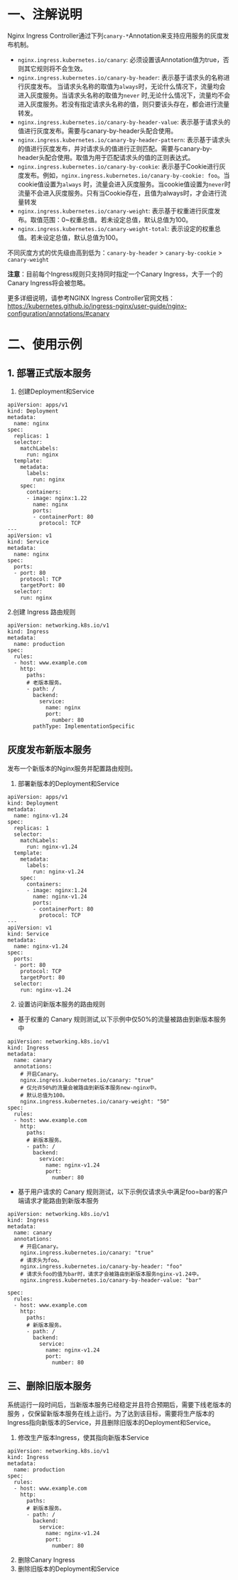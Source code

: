 # 一、注解说明

Nginx Ingress Controller通过下列`canary-*`Annotation来支持应用服务的灰度发布机制。

- `nginx.ingress.kubernetes.io/canary`: 必须设置该Annotation值为true，否则其它规则将不会生效。
- `nginx.ingress.kubernetes.io/canary-by-header`: 表示基于请求头的名称进行灰度发布。
  当请求头名称的取值为`always`时，无论什么情况下，流量均会进入灰度服务。当请求头名称的取值为`never`
  时,无论什么情况下，流量均不会进入灰度服务。若没有指定请求头名称的值，则只要该头存在，都会进行流量转发。
- `nginx.ingress.kubernetes.io/canary-by-header-value`: 表示基于请求头的值进行灰度发布。需要与canary-by-header头配合使用。
- `nginx.ingress.kubernetes.io/canary-by-header-pattern`:
  表示基于请求头的值进行灰度发布，并对请求头的值进行正则匹配。需要与canary-by-header头配合使用。取值为用于匹配请求头的值的正则表达式。
- `nginx.ingress.kubernetes.io/canary-by-cookie`:
  表示基于Cookie进行灰度发布。例如，`nginx.ingress.kubernetes.io/canary-by-cookie: foo`。当cookie值设置为`always`
  时，流量会进入灰度服务。当cookie值设置为`never`时流量不会进入灰度服务。只有当Cookie存在，且值为always时，才会进行流量转发
- `nginx.ingress.kubernetes.io/canary-weight`: 表示基于权重进行灰度发布。取值范围：0~权重总值。若未设定总值，默认总值为100。
- `nginx.ingress.kubernetes.io/canary-weight-total`: 表示设定的权重总值。若未设定总值，默认总值为100。

不同灰度方式的优先级由高到低为：`canary-by-header` > `canary-by-cookie` > `canary-weight`

**注意**：目前每个Ingress规则只支持同时指定一个Canary Ingress，大于一个的Canary Ingress将会被忽略。

更多详细说明，请参考NGINX Ingress
Controller官网文档：https://kubernetes.github.io/ingress-nginx/user-guide/nginx-configuration/annotations/#canary

# 二、使用示例

## 1. 部署正式版本服务

1. 创建Deployment和Service

```
apiVersion: apps/v1
kind: Deployment
metadata:
  name: nginx
spec:
  replicas: 1
  selector:
    matchLabels:
      run: nginx
  template:
    metadata:
      labels:
        run: nginx
    spec:
      containers:
      - image: nginx:1.22
        name: nginx
        ports:
        - containerPort: 80
          protocol: TCP
---
apiVersion: v1
kind: Service
metadata:
  name: nginx
spec:
  ports:
  - port: 80
    protocol: TCP
    targetPort: 80
  selector:
    run: nginx
```

2.创建 Ingress 路由规则

```
apiVersion: networking.k8s.io/v1
kind: Ingress
metadata:
  name: production
spec:
  rules:
  - host: www.example.com
    http:
      paths:
      # 老版本服务。
      - path: /
        backend:
          service: 
            name: nginx
            port:
              number: 80
        pathType: ImplementationSpecific
```

## 灰度发布新版本服务

发布一个新版本的Nginx服务并配置路由规则。

1. 部署新版本的Deployment和Service

```
apiVersion: apps/v1
kind: Deployment
metadata:
  name: nginx-v1.24
spec:
  replicas: 1
  selector:
    matchLabels:
      run: nginx-v1.24
  template:
    metadata:
      labels:
        run: nginx-v1.24
    spec:
      containers:
      - image: nginx:1.24
        name: nginx-v1.24
        ports:
        - containerPort: 80
          protocol: TCP
---
apiVersion: v1
kind: Service
metadata:
  name: nginx-v1.24
spec:
  ports:
  - port: 80
    protocol: TCP
    targetPort: 80
  selector:
    run: nginx-v1.24
```

2. 设置访问新版本服务的路由规则

- 基于权重的 Canary 规则测试,以下示例中仅50%的流量被路由到新版本服务中

```
apiVersion: networking.k8s.io/v1
kind: Ingress
metadata:
  name: canary
  annotations:
    # 开启Canary。
    nginx.ingress.kubernetes.io/canary: "true"
    # 仅允许50%的流量会被路由到新版本服务new-nginx中。
    # 默认总值为100。
    nginx.ingress.kubernetes.io/canary-weight: "50"
spec:
  rules:
  - host: www.example.com
    http:
      paths:
      # 新版本服务。
      - path: /
        backend:
          service: 
            name: nginx-v1.24
            port:
              number: 80
```

- 基于用户请求的 Canary 规则测试，以下示例仅请求头中满足foo=bar的客户端请求才能路由到新版本服务

```
apiVersion: networking.k8s.io/v1
kind: Ingress
metadata:
  name: canary
  annotations:
    # 开启Canary。
    nginx.ingress.kubernetes.io/canary: "true"
    # 请求头为foo。
    nginx.ingress.kubernetes.io/canary-by-header: "foo"
    # 请求头foo的值为bar时，请求才会被路由到新版本服务nginx-v1.24中。
    nginx.ingress.kubernetes.io/canary-by-header-value: "bar"
    
spec:
  rules:
  - host: www.example.com
    http:
      paths:
      # 新版本服务。
      - path: /
        backend:
          service: 
            name: nginx-v1.24
            port:
              number: 80
```

## 三、删除旧版本服务

系统运行一段时间后，当新版本服务已经稳定并且符合预期后，需要下线老版本的服务
，仅保留新版本服务在线上运行。为了达到该目标，需要将生产版本的Ingress指向新版本的Service，并且删除旧版本的Deployment和Service。

1. 修改生产版本Ingress，使其指向新版本Service

```
apiVersion: networking.k8s.io/v1
kind: Ingress
metadata:
  name: production
spec:
  rules:
  - host: www.example.com
    http:
      paths:
      # 新版本服务。
      - path: /
        backend:
          service: 
            name: nginx-v1.24
            port:
              number: 80
```

2. 删除Canary Ingress
3. 删除旧版本的Deployment和Service
